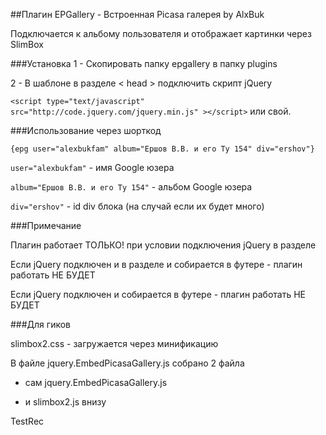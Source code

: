 ##Плагин EPGallery - Встроенная Picasa галерея by AlxBuk

Подключается к альбому пользователя и отображает картинки через SlimBox



###Установка
1 - Скопировать папку epgallery в папку plugins

2 - В шаблоне в разделе < head > подключить скрипт jQuery

`<script type="text/javascript" src="http://code.jquery.com/jquery.min.js" ></script>`
или свой.



###Использование через шорткод

`{epg user="alexbukfam" album="Ершов В.В. и его Ту 154" div="ershov"}`

`user="alexbukfam"` - имя Google юзера

`album="Ершов В.В. и его Ту 154"` - альбом Google юзера

`div="ershov"` - id div блока (на случай если их будет много)



###Примечание

Плагин работает ТОЛЬКО! при условии подключения jQuery в разделе <head>

Если jQuery подключен и в разделе <head> и собирается в футере - плагин работать НЕ БУДЕТ

Если jQuery подключен и собирается в футере - плагин работать НЕ БУДЕТ



###Для гиков

slimbox2.css - загружается через минификацию



В файле jquery.EmbedPicasaGallery.js собрано 2 файла
 
 - сам jquery.EmbedPicasaGallery.js

 - и slimbox2.js внизу


TestRec